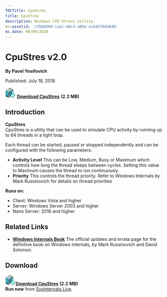 ```yaml
--- 
TOCTitle: CpuStres
title: CpuStres
description: Windows CPU Stress utility.
ms:assetid: 'cfbb8960-ca2c-48c3-a05e-ecb1970d3648'
ms.date: 09/09/2020
---
```


# CpuStres v2.0

**By Pavel Yosifovich**

Published: July 18, 2018

[![Download](media/shared/Download_sm.png)](https://download.sysinternals.com/files/CPUSTRES.zip) [**Download CpuStres**](https://download.sysinternals.com/files/CPUSTRES.zip) **(2.2 MB)**

## Introduction

**CpuStres**  
CpuStres is a utility that can be used to simulate CPU activity by running
up to 64 threads in a tight loop.

Each thread can be started, paused or stopped independently and can be configured with the following parameters:

- **Activity Level**  This can be Low, Medium, Busy or Maximum which controls how long the thread sleeps between cycles. Setting this value to Maximum causes the thread to run continuously.
- **Priority**  This controls the thread priority. Refer to Windows Internals by Mark Russinovich for details on thread priorities

**Runs on:**

- Client: Windows Vista and higher
- Server: Windows Server 2003 and higher
- Nano Server: 2016 and higher

## Related Links

- [**Windows Internals Book**](~/resources/windows-internals.md)  The official updates and errata page for the definitive book on
    Windows internals, by Mark Russinovich and David Solomon.

## Download

[![Download](media/shared/Download_sm.png)](https://download.sysinternals.com/files/CPUSTRES.zip)[**Download CpuStres**](https://download.sysinternals.com/files/CPUSTRES.zip) **(2.2 MB)**  
**Run now** from [Sysinternals Live](https://live.sysinternals.com/cpustres.exe).
